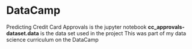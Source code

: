 # DataCamp
Predicting Credit Card Approvals is the jupyter notebook
**cc_approvals-dataset.data** is the data set used in the project
This was part of my data science curriculum on the DataCamp
